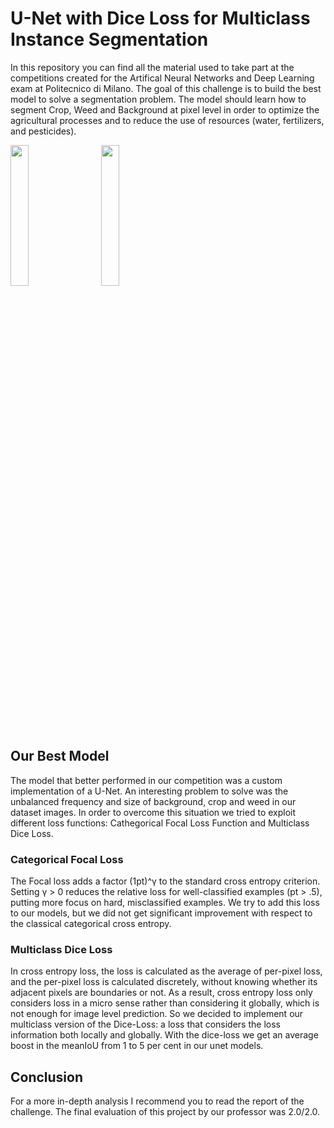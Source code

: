 # U-Net with Dice Loss for Multiclass Instance Segmentation

In this repository you can find all the material used to take part at the competitions created for the Artifical Neural Networks and Deep Learning exam at Politecnico di Milano.
The goal of this challenge is to build the best model to solve a segmentation problem. The model should learn how to segment Crop, Weed and Background at pixel level in order to optimize the agricultural processes and to reduce the use of resources (water, fertilizers, and pesticides).
 
<p align="left">
  <img width="24%"  src="https://user-images.githubusercontent.com/52406034/135988327-850399b7-d176-45c7-927a-0f8ef2de0f27.png">
  <img width="24%" hspace="4%" src="https://user-images.githubusercontent.com/52406034/135988570-98bb2e95-c387-4c32-822e-1485a4270413.png">
</p> 


## Our Best Model

The model that better performed in our competition was a custom implementation of a U-Net. An interesting problem to solve was the unbalanced frequency and size of background, crop and weed in our dataset images. In order to overcome this situation we tried to exploit different loss functions: Cathegorical Focal Loss Function and Multiclass Dice Loss.


### Categorical Focal Loss

The Focal loss adds a factor (1pt)^γ to the standard cross entropy criterion. Setting γ > 0 reduces the relative loss for well-classified examples (pt > .5), putting more focus on hard, misclassified examples.
We try to add this loss to our models, but we did not get significant improvement with respect to the classical categorical cross entropy.

### Multiclass Dice Loss

In cross entropy loss, the loss is calculated as the average of per-pixel loss, and the per-pixel loss is calculated discretely, without knowing whether its adjacent pixels are boundaries or not. As a result, cross entropy loss only considers loss in a micro sense rather than considering it globally, which is not enough for image level prediction.
So we decided to implement our multiclass version of the Dice-Loss: a loss that considers the loss information both locally and globally.
With the dice-loss we get an average boost in the meanIoU from 1 to 5 per cent in our unet models.

## Conclusion

For a more in-depth analysis I recommend you to read the report of the challenge. The final evaluation of this project by our professor was 2.0/2.0.
